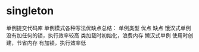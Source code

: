 # singleton
单例提交代码库
单例模式各种写法优缺点总结：
单例类型          优点                                    缺点
饿汉式单例   没有加任何的锁，执行效率较高              类加载时初始化，浪费内存
懒汉式单例   使用时创建，节省内存                     有加锁，执行效率低
